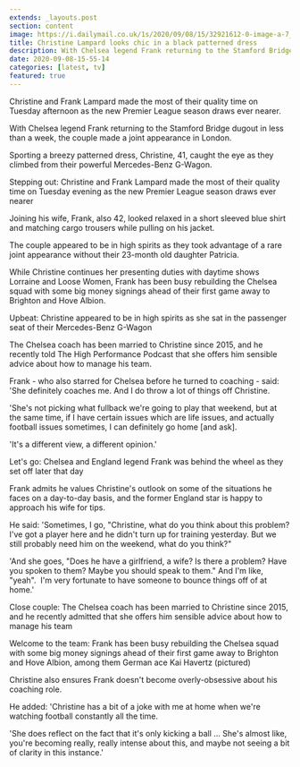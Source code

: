 ```yaml
---
extends: _layouts.post
section: content
image: https://i.dailymail.co.uk/1s/2020/09/08/15/32921612-0-image-a-7_1599575927226.jpg 
title: Christine Lampard looks chic in a black patterned dress 
description: With Chelsea legend Frank returning to the Stamford Bridge dugout in less than a week, the couple made a joint appearance in London. 
date: 2020-09-08-15-55-14 
categories: [latest, tv] 
featured: true 
--- 
```

Christine and Frank Lampard made the most of their quality time on Tuesday afternoon as the new Premier League season draws ever nearer. 

With Chelsea legend Frank returning to the Stamford Bridge dugout in less than a week, the couple made a joint appearance in London. 

Sporting a breezy patterned dress, Christine, 41, caught the eye as they climbed from their powerful Mercedes-Benz G-Wagon. 

Stepping out: Christine and Frank Lampard made the most of their quality time on Tuesday evening as the new Premier League season draws ever nearer

Joining his wife, Frank, also 42, looked relaxed in a short sleeved blue shirt and matching cargo trousers while pulling on his jacket. 

The couple appeared to be in high spirits as they took advantage of a rare joint appearance without their 23-month old daughter Patricia. 

While Christine continues her presenting duties with daytime shows Lorraine and Loose Women, Frank has been busy rebuilding the Chelsea squad with some big money signings ahead of their first game away to Brighton and Hove Albion. 

Upbeat: Christine appeared to be in high spirits as she sat in the passenger seat of their Mercedes-Benz G-Wagon

The Chelsea coach has been married to Christine since 2015, and he recently told The High Performance Podcast that she offers him sensible advice about how to manage his team.

Frank - who also starred for Chelsea before he turned to coaching - said: 'She definitely coaches me. And I do throw a lot of things off Christine.

'She's not picking what fullback we're going to play that weekend, but at the same time, if I have certain issues which are life issues, and actually football issues sometimes, I can definitely go home [and ask].

'It's a different view, a different opinion.'

Let's go: Chelsea and England legend Frank was behind the wheel as they set off later that day 

Frank admits he values Christine's outlook on some of the situations he faces on a day-to-day basis, and the former England star is happy to approach his wife for tips.

He said: 'Sometimes, I go, "Christine, what do you think about this problem? I've got a player here and he didn't turn up for training yesterday. But we still probably need him on the weekend, what do you think?"

'And she goes, "Does he have a girlfriend, a wife? Is there a problem? Have you spoken to them? Maybe you should speak to them." And I'm like, "yeah".  I'm very fortunate to have someone to bounce things off of at home.'

Close couple: The Chelsea coach has been married to Christine since 2015, and he recently admitted that she offers him sensible advice about how to manage his team

Welcome to the team: Frank has been busy rebuilding the Chelsea squad with some big money signings ahead of their first game away to Brighton and Hove Albion, among them German ace Kai Havertz (pictured)

Christine also ensures Frank doesn't become overly-obsessive about his coaching role.

He added: 'Christine has a bit of a joke with me at home when we're watching football constantly all the time.

'She does reflect on the fact that it's only kicking a ball ... She's almost like, you're becoming really, really intense about this, and maybe not seeing a bit of clarity in this instance.' 


